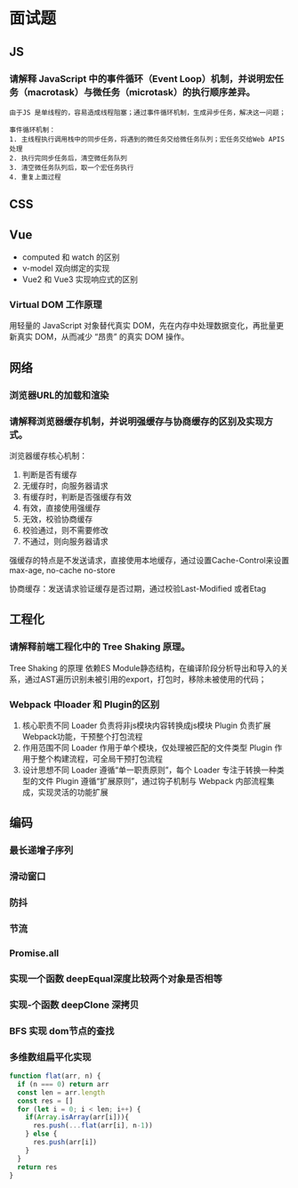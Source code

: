 # 面试题

## JS 

  ### 请解释 JavaScript 中的事件循环（Event Loop）机制，并说明宏任务（macrotask）与微任务（microtask）的执行顺序差异。​

    由于JS 是单线程的，容易造成线程阻塞；通过事件循环机制，生成异步任务，解决这一问题；
    
    事件循环机制：
    1. 主线程执行调用栈中的同步任务，将遇到的微任务交给微任务队列；宏任务交给Web APIS 处理
    2. 执行完同步任务后，清空微任务队列
    3. 清空微任务队列后，取一个宏任务执行
    4. 重复上面过程

## CSS

## Vue

  - computed 和 watch 的区别
  - v-model 双向绑定的实现
  - Vue2 和 Vue3 实现响应式的区别
  ### Virtual DOM 工作原理

  用轻量的 JavaScript 对象替代真实 DOM，先在内存中处理数据变化，再批量更新真实 DOM，从而减少 “昂贵” 的真实 DOM 操作。


## 网络

  ### 浏览器URL的加载和渲染

  ### 请解释浏览器缓存机制，并说明强缓存与协商缓存的区别及实现方式。​

  浏览器缓存核心机制：
  1. 判断是否有缓存
  2. 无缓存时，向服务器请求
  3. 有缓存时，判断是否强缓存有效
  4. 有效，直接使用强缓存
  5. 无效，校验协商缓存
  6. 校验通过，则不需要修改
  7. 不通过，则向服务器请求

  强缓存的特点是不发送请求，直接使用本地缓存，通过设置Cache-Control来设置
  max-age, no-cache no-store

  协商缓存：发送请求验证缓存是否过期，通过校验Last-Modified 或者Etag

## 工程化

  ### 请解释前端工程化中的 Tree Shaking 原理。​
    
  Tree Shaking 的原理 依赖ES Module静态结构，在编译阶段分析导出和导入的关系，通过AST遍历识别未被引用的export，打包时，移除未被使用的代码；

  ### Webpack 中loader 和 Plugin的区别
  
  1. 核心职责不同
    Loader 负责将非js模块内容转换成js模块
    Plugin 负责扩展Webpack功能，干预整个打包流程
  2. 作用范围不同
    Loader 作用于单个模块，仅处理被匹配的文件类型
    Plugin 作用于整个构建流程，可全局干预打包流程
  3. 设计思想不同
    Loader 遵循“单一职责原则”，每个 Loader 专注于转换一种类型的文件
    Plugin 遵循“扩展原则”，通过钩子机制与 Webpack 内部流程集成，实现灵活的功能扩展

## 编码

  ### 最长递增子序列
  ### 滑动窗口
  ### 防抖
  ### 节流
  ### Promise.all
  ### 实现一个函数 deepEqual深度比较两个对象是否相等
  ### 实现-个函数 deepClone 深拷贝
  ### BFS 实现 dom节点的查找
  ### 多维数组扁平化实现​
  ```js
  function flat(arr, n) {
    if (n === 0) return arr
    const len = arr.length
    const res = []
    for (let i = 0; i < len; i++) {
      if(Array.isArray(arr[i])){
        res.push(...flat(arr[i], n-1))
      } else {
        res.push(arr[i])
      }
    }
    return res
  }
  ```